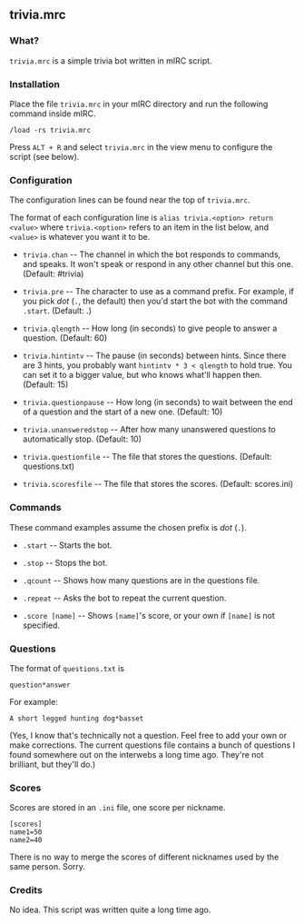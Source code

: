## trivia.mrc

### What?

`trivia.mrc` is a simple trivia bot written in mIRC script.

### Installation

Place the file `trivia.mrc` in your mIRC directory and run the following command inside mIRC.

    /load -rs trivia.mrc

Press `ALT + R` and select `trivia.mrc` in the view menu to configure the script (see below).

### Configuration

The configuration lines can be found near the top of `trivia.mrc`.

The format of each configuration line is `alias trivia.<option> return <value>` where `trivia.<option>` refers to an item in the list below, and `<value>` is whatever you want it to be.

* `trivia.chan` -- The channel in which the bot responds to commands, and speaks. It won't speak or respond in any other channel but this one. (Default: #trivia)

* `trivia.pre` -- The character to use as a command prefix. For example, if you pick *dot* (`.`, the default) then you'd start the bot with the command `.start`. (Default: .)

* `trivia.qlength` -- How long (in seconds) to give people to answer a question. (Default: 60)

* `trivia.hintintv` -- The pause (in seconds) between hints. Since there are 3 hints, you probably want `hintintv * 3 < qlength` to hold true. You can set it to a bigger value, but who knows what'll happen then. (Default: 15)

* `trivia.questionpause` -- How long (in seconds) to wait between the end of a question and the start of a new one. (Default: 10)

* `trivia.unansweredstop` -- After how many unanswered questions to automatically stop. (Default: 10)

* `trivia.questionfile` -- The file that stores the questions. (Default: questions.txt)

* `trivia.scoresfile` -- The file that stores the scores. (Default: scores.ini)

### Commands

These command examples assume the chosen prefix is *dot* (`.`).

* `.start` -- Starts the bot.

* `.stop` -- Stops the bot.

* `.qcount` -- Shows how many questions are in the questions file.

* `.repeat` -- Asks the bot to repeat the current question.

* `.score [name]` -- Shows `[name]`'s score, or your own if `[name]` is not specified.

### Questions

The format of `questions.txt` is

    question*answer

For example:

    A short legged hunting dog*basset

(Yes, I know that's technically not a question. Feel free to add your own or make corrections. The current questions file contains a bunch of questions I found somewhere out on the interwebs a long time ago. They're not brilliant, but they'll do.)

### Scores

Scores are stored in an `.ini` file, one score per nickname.

    [scores]
    name1=50
    name2=40

There is no way to merge the scores of different nicknames used by the same person. Sorry.

### Credits

No idea. This script was written quite a long time ago.